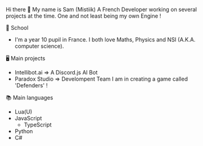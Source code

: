 Hi there 👋 My name is Sam (Mistiik) A French Developer working on several projects at the time. One and not least being my own Engine !

📖 School

  - I'm a year 10 pupil in France. I both love Maths, Physics and NSI (A.K.A. computer science).

🖥️ Main projects

 - Intellibot.ai => A Discord.js AI Bot
 - Paradox Studio => Develompent Team I am in creating a game called 'Defenders' !

📚 Main languages
 - Lua(U)   
 - JavaScript 
   - TypeScript
 - Python 
 - C# 
